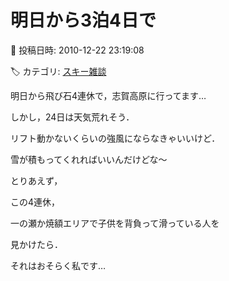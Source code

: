 # 明日から3泊4日で

📅 投稿日時: 2010-12-22 23:19:08

🏷️ カテゴリ: [スキー雑談](c1f9d2cb7478308da16419928ea3945e9.md)

明日から飛び石4連休で，志賀高原に行ってます…


しかし，24日は天気荒れそう．


リフト動かないくらいの強風にならなきゃいいけど．


雪が積もってくれればいいんだけどな～





とりあえず，


この4連休，


一の瀬か焼額エリアで子供を背負って滑っている人を


見かけたら．


それはおそらく私です…
